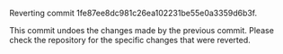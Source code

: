 Reverting commit 1fe87ee8dc981c26ea102231be55e0a3359d6b3f.

This commit undoes the changes made by the previous commit. Please check the repository for the specific changes that were reverted.